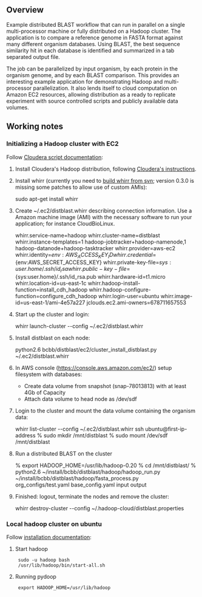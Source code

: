 ## Overview

Example distributed BLAST workflow that can run in parallel on a single
multi-processor machine or fully distributed on a Hadoop cluster. The
application is to compare a reference genome in FASTA format against many
different organism databases. Using BLAST, the best sequence similarity
hit in each database is identified and summarized in a tab separated output
file.

The job can be parallelized by input organism, by each protein in the organism
genome, and by each BLAST comparison. This provides an interesting example
application for demonstrating Hadoop and multi-processor parallelization. It
also lends itself to cloud computation on Amazon EC2 resources, allowing
distribution as a ready to replicate experiment with source controlled
scripts and publicly available data volumes.

## Working notes

### Initializing a Hadoop cluster with EC2

Follow [Cloudera script documentation][1]:

1. Install Cloudera's Hadoop distribution, following [Cloudera's instructions][3].

2. Install whirr (currently you need to [build whirr from svn][1a];
   version 0.3.0 is missing some patches to allow use of custom AMIs):

    sudo apt-get install whirr

3. Create ~/.ec2/distblast.whirr describing connection information.
   Use a Amazon machine image (AMI) with the necessary software to
   run your application; for instance CloudBioLinux.

    whirr.service-name=hadoop
    whirr.cluster-name=distblast
    whirr.instance-templates=1 hadoop-jobtracker+hadoop-namenode,1 hadoop-datanode+hadoop-tasktracker
    whirr.provider=aws-ec2
    whirr.identity=${env:AWS_ACCESS_KEY_ID}
    whirr.credential=${env:AWS_SECRET_ACCESS_KEY}
    whirr.private-key-file=${sys:user.home}/.ssh/id_rsa
    whirr.public-key-file=${sys:user.home}/.ssh/id_rsa.pub
    whirr.hardware-id=t1.micro
    whirr.location-id=us-east-1c
    whirr.hadoop-install-function=install_cdh_hadoop
    whirr.hadoop-configure-function=configure_cdh_hadoop
    whirr.login-user=ubuntu
    whirr.image-id=us-east-1/ami-4e57a227
    jclouds.ec2.ami-owners=678711657553

4. Start up the cluster and login:

    whirr launch-cluster --config ~/.ec2/distblast.whirr

5. Install distblast on each node:

    python2.6 bcbb/distblast/ec2/cluster_install_distblast.py ~/.ec2/distblast.whirr

6. In AWS console (https://console.aws.amazon.com/ec2/) setup
   filesystem with databases:

    - Create data volume from snapshot (snap-78013813) with at least 4Gb of Capacity
    - Attach data volume to head node as /dev/sdf

7. Login to the cluster and mount the data volume containing the organism data:

    whirr list-cluster --config ~/.ec2/distblast.whirr
    ssh ubuntu@first-ip-address
    % sudo mkdir /mnt/distblast
    % sudo mount /dev/sdf /mnt/distblast

8. Run a distributed BLAST on the cluster

    % export HADOOP_HOME=/usr/lib/hadoop-0.20
    % cd /mnt/distblast/
    % python2.6 ~/install/bcbb/distblast/hadoop/hadoop_run.py \
      ~/install/bcbb/distblast/hadoop/fasta_process.py \
      org_configs/test.yaml base_config.yaml input output

9. Finished: logout, terminate the nodes and remove the cluster:

    whirr destroy-cluster --config ~/.hadoop-cloud/distblast.properties

[1]: https://wiki.cloudera.com/display/DOC/Whirr+Installation
[1a]: https://cwiki.apache.org/confluence/display/WHIRR/How+To+Contribute
[3]: https://wiki.cloudera.com/display/DOC/Hadoop+Installation+(CDH3)

### Local hadoop cluster on ubuntu

Follow [installation documentation][2]:

1. Start hadoop

        sudo -u hadoop bash
        /usr/lib/hadoop/bin/start-all.sh

2. Running pydoop

        export HADOOP_HOME=/usr/lib/hadoop

[2]: http://www.michael-noll.com/wiki/Running_Hadoop_On_Ubuntu_Linux_(Single-Node_Cluster)
